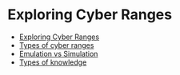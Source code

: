 # Exploring Cyber Ranges

- [Exploring Cyber Ranges](./Exploring%20Cyber%20Ranges.md)
- [Types of cyber ranges](./Types%20of%20cyber%20ranges.md)
- [Emulation vs Simulation](./Emulation%20vs%20Simulation.md)
- [Types of knowledge](./Types%20of%20knowledge.md)
